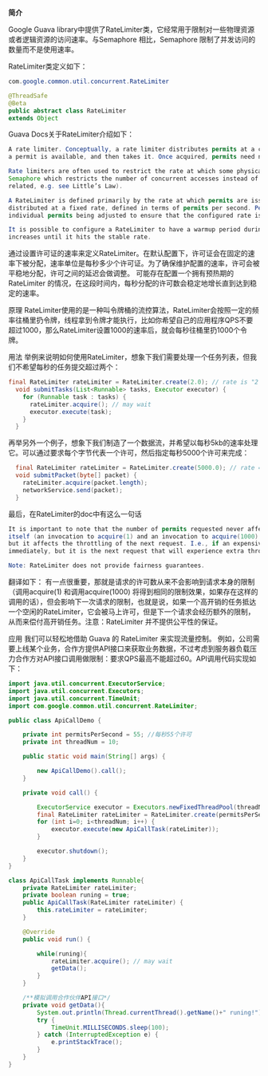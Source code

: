 __简介__

Google Guava library中提供了RateLimiter类，它经常用于限制对一些物理资源或者逻辑资源的访问速率。与Semaphore 相比，Semaphore 限制了并发访问的数量而不是使用速率。

RateLimiter类定义如下：
```java
com.google.common.util.concurrent.RateLimiter

@ThreadSafe
@Beta
public abstract class RateLimiter
extends Object
```

Guava Docs关于RateLimiter介绍如下：
```java
A rate limiter. Conceptually, a rate limiter distributes permits at a configurable rate. Each acquire() blocks if necessary until 
a permit is available, and then takes it. Once acquired, permits need not be released.

Rate limiters are often used to restrict the rate at which some physical or logical resource is accessed. This is in contrast to 
Semaphore which restricts the number of concurrent accesses instead of the rate (note though that concurrency and rate are closely 
related, e.g. see Little’s Law).

A RateLimiter is defined primarily by the rate at which permits are issued. Absent additional configuration, permits will be 
distributed at a fixed rate, defined in terms of permits per second. Permits will be distributed smoothly, with the delay between 
individual permits being adjusted to ensure that the configured rate is maintained.

It is possible to configure a RateLimiter to have a warmup period during which time the permits issued each second steadily 
increases until it hits the stable rate.
```

通过设置许可证的速率来定义RateLimiter。在默认配置下，许可证会在固定的速率下被分配，速率单位是每秒多少个许可证。为了确保维护配置的速率，许可会被平稳地分配，许可之间的延迟会做调整。
可能存在配置一个拥有预热期的RateLimiter 的情况，在这段时间内，每秒分配的许可数会稳定地增长直到达到稳定的速率。

原理 
RateLimiter使用的是一种叫令牌桶的流控算法，RateLimiter会按照一定的频率往桶里扔令牌，线程拿到令牌才能执行，比如你希望自己的应用程序QPS不要超过1000，那么RateLimiter设置1000的速率后，就会每秒往桶里扔1000个令牌。

用法
举例来说明如何使用RateLimiter，想象下我们需要处理一个任务列表，但我们不希望每秒的任务提交超过两个：
```java
final RateLimiter rateLimiter = RateLimiter.create(2.0); // rate is "2 permits per second"
  void submitTasks(List<Runnable> tasks, Executor executor) {
    for (Runnable task : tasks) {
      rateLimiter.acquire(); // may wait
      executor.execute(task);
    }
  }
```
再举另外一个例子，想象下我们制造了一个数据流，并希望以每秒5kb的速率处理它。可以通过要求每个字节代表一个许可，然后指定每秒5000个许可来完成：
```java
  final RateLimiter rateLimiter = RateLimiter.create(5000.0); // rate = 5000 permits per second
  void submitPacket(byte[] packet) {
    rateLimiter.acquire(packet.length);
    networkService.send(packet);
  }
```
最后，在RateLimiter的doc中有这么一句话
```java
It is important to note that the number of permits requested never affect the throttling of the request 
itself (an invocation to acquire(1) and an invocation to acquire(1000) will result in exactly the same throttling, if any), 
but it affects the throttling of the next request. I.e., if an expensive task arrives at an idle RateLimiter, it will be granted 
immediately, but it is the next request that will experience extra throttling, thus paying for the cost of the expensive task.

Note: RateLimiter does not provide fairness guarantees.
```
翻译如下： 
有一点很重要，那就是请求的许可数从来不会影响到请求本身的限制（调用acquire(1) 和调用acquire(1000) 将得到相同的限制效果，如果存在这样的调用的话），但会影响下一次请求的限制，也就是说，如果一个高开销的任务抵达一个空闲的RateLimiter，它会被马上许可，但是下一个请求会经历额外的限制，从而来偿付高开销任务。注意：RateLimiter 并不提供公平性的保证。

应用
我们可以轻松地借助 Guava 的 RateLimiter 来实现流量控制。 
例如，公司需要上线某个业务，合作方提供API接口来获取业务数据，不过考虑到服务器负载压力合作方对API接口调用做限制：要求QPS最高不能超过60。API调用代码实现如下：

```java
import java.util.concurrent.ExecutorService;
import java.util.concurrent.Executors;
import java.util.concurrent.TimeUnit;
import com.google.common.util.concurrent.RateLimiter;

public class ApiCallDemo {

    private int permitsPerSecond = 55; //每秒55个许可
    private int threadNum = 10;

    public static void main(String[] args) {

        new ApiCallDemo().call();
    }

    private void call() {

        ExecutorService executor = Executors.newFixedThreadPool(threadNum);
        final RateLimiter rateLimiter = RateLimiter.create(permitsPerSecond); 
        for (int i=0; i<threadNum; i++) {
            executor.execute(new ApiCallTask(rateLimiter));
        }

        executor.shutdown();
    }
}

class ApiCallTask implements Runnable{
    private RateLimiter rateLimiter;
    private boolean runing = true;
    public ApiCallTask(RateLimiter rateLimiter) {
        this.rateLimiter = rateLimiter;
    }

    @Override
    public void run() {

        while(runing){
            rateLimiter.acquire(); // may wait
            getData();
        }
    }

    /**模拟调用合作伙伴API接口*/
    private void getData(){
        System.out.println(Thread.currentThread().getName()+" runing!");
        try {
            TimeUnit.MILLISECONDS.sleep(100);
        } catch (InterruptedException e) {
            e.printStackTrace();
        }
    }
}
```
